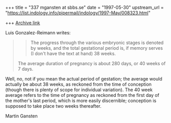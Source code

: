 +++
title = "337 mgansten at sbbs.se"
date = "1997-05-30"
upstream_url = "https://list.indology.info/pipermail/indology/1997-May/008323.html"

+++
[Archive link](https://list.indology.info/pipermail/indology/1997-May/008323.html)

Luis Gonzalez-Reimann writes:

>>The progress through the various embryonic stages is
>>denoted by weeks, and the total gestational period is, if memory serves (I
>>don't have the text at hand) 38 weeks.
>
>The average duration of pregnancy is about 280 days, or 40 weeks of 7 days.

Well, no, not if you mean the actual period of gestation; the average would
actually be about 38 weeks, as reckoned from the time of conception (though
there is plenty of scope for individual variation). The 40 week average
refers to the time of pregnancy as reckoned from the first day of the
mother's last period, which is more easily discernible; conception is
supposed to take place two weeks thereafter.

Martin Gansten





